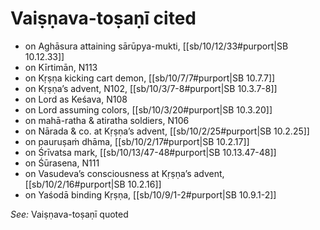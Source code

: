 # Vaiṣṇava-toṣaṇī cited

* on Aghāsura attaining sārūpya-mukti, [[sb/10/12/33#purport|SB 10.12.33]]
* on Kīrtimān, N113
* on Kṛṣṇa kicking cart demon, [[sb/10/7/7#purport|SB 10.7.7]]
* on Kṛṣṇa’s advent, N102, [[sb/10/3/7-8#purport|SB 10.3.7-8]]
* on Lord as Keśava, N108
* on Lord assuming colors, [[sb/10/3/20#purport|SB 10.3.20]]
* on mahā-ratha & atiratha soldiers, N106
* on Nārada & co. at Kṛṣṇa’s advent, [[sb/10/2/25#purport|SB 10.2.25]]
* on pauruṣaṁ dhāma, [[sb/10/2/17#purport|SB 10.2.17]]
* on Śrīvatsa mark, [[sb/10/13/47-48#purport|SB 10.13.47-48]]
* on Śūrasena, N111
* on Vasudeva’s consciousness at Kṛṣṇa’s advent, [[sb/10/2/16#purport|SB 10.2.16]]
* on Yaśodā binding Kṛṣṇa, [[sb/10/9/1-2#purport|SB 10.9.1-2]]

*See:* Vaiṣṇava-toṣaṇī quoted
